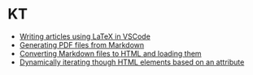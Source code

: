 # KT

- [Writing articles using LaTeX in VSCode](/content/latex/)
- [Generating PDF files from Markdown](/content/md-pdf/)
- [Converting Markdown files to HTML and loading them](/content/md-html/)
- [Dynamically iterating though HTML elements based on an attribute](/content/dynamic-load-elements/)
